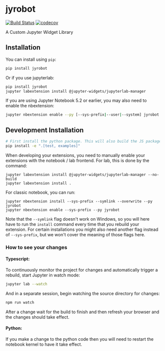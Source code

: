 
# jyrobot

[![Build Status](https://travis-ci.org/Calysto/jyrobot.svg?branch=master)](https://travis-ci.org/Calysto/jyrobot)
[![codecov](https://codecov.io/gh/Calysto/jyrobot/branch/master/graph/badge.svg)](https://codecov.io/gh/Calysto/jyrobot)


A Custom Jupyter Widget Library

## Installation

You can install using `pip`:

```bash
pip install jyrobot
```

Or if you use jupyterlab:

```bash
pip install jyrobot
jupyter labextension install @jupyter-widgets/jupyterlab-manager
```

If you are using Jupyter Notebook 5.2 or earlier, you may also need to enable
the nbextension:
```bash
jupyter nbextension enable --py [--sys-prefix|--user|--system] jyrobot
```

## Development Installation


```bash
# First install the python package. This will also build the JS packages.
pip install -e ".[test, examples]"
```

When developing your extensions, you need to manually enable your extensions with the
notebook / lab frontend. For lab, this is done by the command:

```
jupyter labextension install @jupyter-widgets/jupyterlab-manager --no-build
jupyter labextension install .
```

For classic notebook, you can run:

```
jupyter nbextension install --sys-prefix --symlink --overwrite --py jyrobot
jupyter nbextension enable --sys-prefix --py jyrobot
```

Note that the `--symlink` flag doesn't work on Windows, so you will here have to run
the `install` command every time that you rebuild your extension. For certain installations
you might also need another flag instead of `--sys-prefix`, but we won't cover the meaning
of those flags here.

### How to see your changes
#### Typescript:
To continuously monitor the project for changes and automatically trigger a rebuild, start Jupyter in watch mode:
```bash
jupyter lab --watch
```
And in a separate session, begin watching the source directory for changes:
```bash
npm run watch
```

After a change wait for the build to finish and then refresh your browser and the changes should take effect.

#### Python:
If you make a change to the python code then you will need to restart the notebook kernel to have it take effect.
